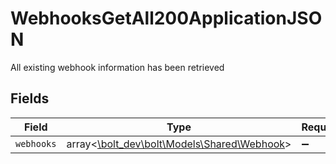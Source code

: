 # WebhooksGetAll200ApplicationJSON

All existing webhook information has been retrieved


## Fields

| Field                                                                         | Type                                                                          | Required                                                                      | Description                                                                   |
| ----------------------------------------------------------------------------- | ----------------------------------------------------------------------------- | ----------------------------------------------------------------------------- | ----------------------------------------------------------------------------- |
| `webhooks`                                                                    | array<[\bolt_dev\bolt\Models\Shared\Webhook](../../models/shared/Webhook.md)> | :heavy_minus_sign:                                                            | N/A                                                                           |